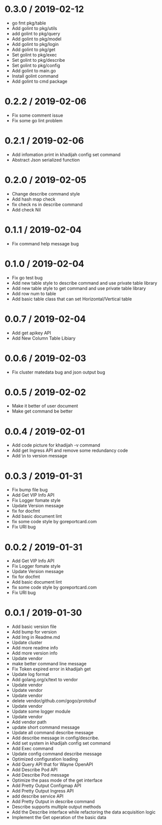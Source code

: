 
0.3.0 / 2019-02-12
==================

  * go fmt pkg/table
  * Add golint to pkg/utils
  * add golint to pkg/query
  * Add golint to pkg/model
  * Add golint to pkg/login
  * Add golint to pkg/get
  * Set golint to pkg/exec
  * Set golint to pkg/describe
  * Set golint to pkg/config
  * Add golint to main.go
  * Install golint command
  * Add golint to cmd package

0.2.2 / 2019-02-06
==================

  * Fix some comment issue
  * Fix some go lint problem

0.2.1 / 2019-02-06
==================

  * Add infomation print in khadijah config set command
  * Abstract Json serialized function

0.2.0 / 2019-02-05
==================

  * Change describe command style
  * Add hash map check
  * fix check ns in describe command
  * Add check Nil

0.1.1 / 2019-02-04
==================

  * Fix command help message bug

0.1.0 / 2019-02-04
==================

  * Fix go test bug
  * Add new table style to describe command and use private table library
  * Add new table style to get command and use private table library
  * Add row num to table
  * Add basic table class that can set Horizontal/Vertical table

0.0.7 / 2019-02-04
==================

  * Add get apikey API
  * Add New Column Table Libiary

0.0.6 / 2019-02-03
==================

  * Fix cluster matedata bug and json output bug

0.0.5 / 2019-02-02
==================

  * Make it better of  user document
  * Make get command be better

0.0.4 / 2019-02-01
==================

  * Add code picture for khadijah -v command
  * Add get Ingress API and remove some redundancy code
  * Add \n to version message

0.0.3 / 2019-01-31
==================

  * Fix bump file bug
  * Add Get VIP Info API
  * Fix Logger fomate style
  * Update Version message
  * fix for docfmt
  * Add basic document lint
  * fix some code style by goreportcard.com
  * Fix URI bug

0.0.2 / 2019-01-31
==================

  * Add Get VIP Info API
  * Fix Logger fomate style
  * Update Version message
  * fix for docfmt
  * Add basic document lint
  * fix some code style by goreportcard.com
  * Fix URI bug

0.0.1 / 2019-01-30
==================

  * Add basic version file
  * Add bump for version
  * Add Img in Readme.md
  * Update cluster
  * Add more readme info
  * Add more version info
  * Update vendor
  * make better command line message
  * Fix Token expired error in khadijah get
  * Update log format
  * Add golang.org/x/text to vendor
  * Update vendor
  * Update vendor
  * Update vendor
  * delete vendor/github.com/gogo/protobuf
  * Update vendor
  * Update some logger module
  * Update vendor
  * Add vendor path
  * update short command message
  * Update all command describe message
  * Add describe message in config/describe.
  * Add set system in khadijah config set command
  * Add Exec command
  * Update config command describe message
  * Optimized configuration loading
  * Add Query API that for Wayne OpenAPI
  * Add Describe Pod API
  * Add Describe Pod message
  * Optimize the pass mode of the get interface
  * Add Pretty Output Configmap API
  * Add Pretty Output Ingress API
  * add describe service API
  * Add Pretty Output in describe command
  * Describe supports multiple output methods
  * Add the Describe interface while refactoring the data acquisition logic
  * Implement the Get operation of the basic data

